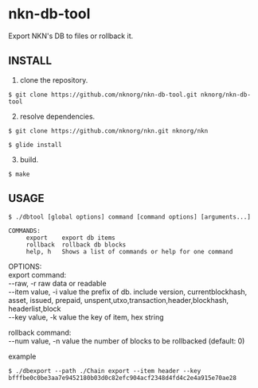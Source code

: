 # nkn-db-tool

Export NKN's DB to files or rollback it.

## INSTALL

1. clone the repository.

```
$ git clone https://github.com/nknorg/nkn-db-tool.git nknorg/nkn-db-tool
```

2. resolve dependencies.

```
$ git clone https://github.com/nknorg/nkn.git nknorg/nkn

$ glide install
```	

3. build.

```
$ make
```

## USAGE

```
$ ./dbtool [global options] command [command options] [arguments...]

COMMANDS:
     export    export db items
     rollback  rollback db blocks
     help, h   Shows a list of commands or help for one command
```


OPTIONS:  
export command:  
   --raw, -r               raw data or readable  
   --item value, -i value  the prefix of db. include version, currentblockhash, asset, issued, prepaid, unspent,utxo,transaction,header,blockhash, headerlist,block   
   --key value, -k value   the key of item, hex string  

rollback command:  
 --num value, -n value  the number of blocks to be rollbacked (default: 0)  

example

```
$ ./dbexport --path ./Chain export --item header --key bfffbe0c0be3aa7e9452180b03d0c82efc904acf2348d4fd4c2e4a915e70ae28
```
